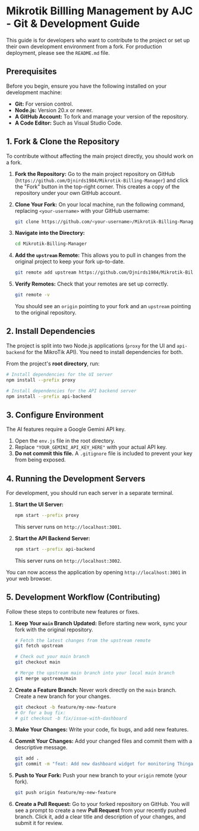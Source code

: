 # Mikrotik Billling Management by AJC - Git & Development Guide

This guide is for developers who want to contribute to the project or set up their own development environment from a fork. For production deployment, please see the `README.md` file.

## Prerequisites

Before you begin, ensure you have the following installed on your development machine:

-   **Git:** For version control.
-   **Node.js:** Version 20.x or newer.
-   **A GitHub Account:** To fork and manage your version of the repository.
-   **A Code Editor:** Such as Visual Studio Code.

## 1. Fork & Clone the Repository

To contribute without affecting the main project directly, you should work on a fork.

1.  **Fork the Repository:**
    Go to the main project repository on GitHub (`https://github.com/Djnirds1984/Mikrotik-Billing-Manager`) and click the "Fork" button in the top-right corner. This creates a copy of the repository under your own GitHub account.

2.  **Clone Your Fork:**
    On your local machine, run the following command, replacing `<your-username>` with your GitHub username:
    ```bash
    git clone https://github.com/<your-username>/Mikrotik-Billing-Manager.git
    ```

3.  **Navigate into the Directory:**
    ```bash
    cd Mikrotik-Billing-Manager
    ```

4.  **Add the `upstream` Remote:**
    This allows you to pull in changes from the original project to keep your fork up-to-date.
    ```bash
    git remote add upstream https://github.com/Djnirds1984/Mikrotik-Billing-Manager.git
    ```

5.  **Verify Remotes:**
    Check that your remotes are set up correctly.
    ```bash
    git remote -v
    ```
    You should see an `origin` pointing to your fork and an `upstream` pointing to the original repository.

## 2. Install Dependencies

The project is split into two Node.js applications (`proxy` for the UI and `api-backend` for the MikroTik API). You need to install dependencies for both.

From the project's **root directory**, run:

```bash
# Install dependencies for the UI server
npm install --prefix proxy

# Install dependencies for the API backend server
npm install --prefix api-backend
```

## 3. Configure Environment

The AI features require a Google Gemini API key.

1.  Open the `env.js` file in the root directory.
2.  Replace `"YOUR_GEMINI_API_KEY_HERE"` with your actual API key.
3.  **Do not commit this file.** A `.gitignore` file is included to prevent your key from being exposed.

## 4. Running the Development Servers

For development, you should run each server in a separate terminal.

1.  **Start the UI Server:**
    ```bash
    npm start --prefix proxy
    ```
    This server runs on `http://localhost:3001`.

2.  **Start the API Backend Server:**
    ```bash
    npm start --prefix api-backend
    ```
    This server runs on `http://localhost:3002`.

You can now access the application by opening `http://localhost:3001` in your web browser.

## 5. Development Workflow (Contributing)

Follow these steps to contribute new features or fixes.

1.  **Keep Your `main` Branch Updated:**
    Before starting new work, sync your fork with the original repository.
    ```bash
    # Fetch the latest changes from the upstream remote
    git fetch upstream

    # Check out your main branch
    git checkout main

    # Merge the upstream main branch into your local main branch
    git merge upstream/main
    ```

2.  **Create a Feature Branch:**
    Never work directly on the `main` branch. Create a new branch for your changes.
    ```bash
    git checkout -b feature/my-new-feature
    # Or for a bug fix:
    # git checkout -b fix/issue-with-dashboard
    ```

3.  **Make Your Changes:**
    Write your code, fix bugs, and add new features.

4.  **Commit Your Changes:**
    Add your changed files and commit them with a descriptive message.
    ```bash
    git add .
    git commit -m "feat: Add new dashboard widget for monitoring Thingamajigs"
    ```

5.  **Push to Your Fork:**
    Push your new branch to your `origin` remote (your fork).
    ```bash
    git push origin feature/my-new-feature
    ```

6.  **Create a Pull Request:**
    Go to your forked repository on GitHub. You will see a prompt to create a new **Pull Request** from your recently pushed branch. Click it, add a clear title and description of your changes, and submit it for review.